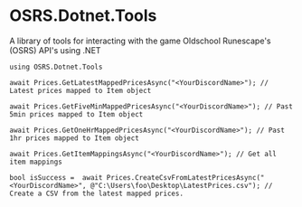 # OSRS.Dotnet.Tools
A library of tools for interacting with the game Oldschool Runescape's (OSRS) API's using .NET


```
using OSRS.Dotnet.Tools

await Prices.GetLatestMappedPricesAsync("<YourDiscordName>"); // Latest prices mapped to Item object

await Prices.GetFiveMinMappedPricesAsync("<YourDiscordName>"); // Past 5min prices mapped to Item object

await Prices.GetOneHrMappedPricesAsync("<YourDiscordName>"); // Past 1hr prices mapped to Item object

await Prices.GetItemMappingsAsync("<YourDiscordName>"); // Get all item mappings

bool isSuccess =  await Prices.CreateCsvFromLatestPricesAsync("<YourDiscordName>", @"C:\Users\foo\Desktop\LatestPrices.csv"); // Create a CSV from the latest mapped prices.

```
